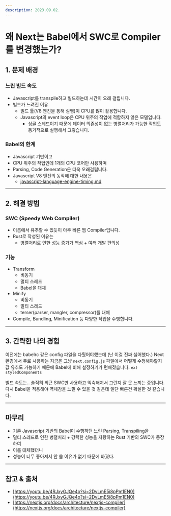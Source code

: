 ```yaml
---
description: 2023.09.02.
---
```


# 왜 Next는 Babel에서 SWC로 Compiler를 변경했는가?

## 1. 문제 배경

### 느린 빌드 속도

* Javascript를 transpile하고 빌드하는데 시간이 오래 걸립니다.
* 빌드가 느려진 이유
  * 빌드 툴(V8 엔진을 통해 실행)이 CPU를 많이 활용합니다.
  * Javascript의 event loop은 CPU 위주의 작업에 적합하지 않은 모델입니다.
    * 싱글 스레드이기 때문에 데이터 의존성이 없는 병렬처리가 가능한 작업도 동기적으로 실행해서 그렇습니다.

### Babel의 한계

* Javascript 기반이고
* CPU 위주의 작업인데 1개의 CPU 코어만 사용하며
* Parsing, Code Generation은 더욱 오래걸립니다.
* Javascript V8 엔진의 동작에 대한 내용은
  * [javascript-language-engine-timing.md](../../javascript/javascript-language-engine-timing.md "mention")

***

## 2. 해결 방법

### SWC (Speedy Web Compiler)

* 이름에서 유추할 수 있듯이 아주 빠른 웹 Compiler입니다.
* Rust로 작성된 이유는
  * 병렬처리로 인한 성능 증가가 핵심 + 여러 개발 편의성



### 기능

* Transform
  * 비동기
  * 멀티 스레드
  * Babel을 대체
* Minify
  * 비동기
  * 멀티 스레드
  * terser(parser, mangler, compressor)를 대체
* Compile, Bundling, Minification 등 다양한 작업을 수행합니다.



***

## 3. 간략한 나의 경험

이전에는 babelrc 같은 config 파일을 다뤘어야했는데 (난 이걸 진짜 싫어했다.) Next 환경에서 주로 사용하는 지금은 그냥 `next.config.js` 파일에서 어떻게 수정해야할지 값 유추도 가능하기 때문에 Babel에 비해 설정하기가 편해졌습니다. `ex) styledComponents`



빌드 속도는.. 솔직히 최근 SWC만 사용하고 익숙해져서 그런지 잘 못 느끼는 중입니다. 다시 Babel을 적용해야 역체감을 느낄 수 있을 것 같은데 일단 빠른건 확실한 것 같습니다.



***

## 마무리

* 기존 Javascript 기반의 Babel이 수행하던 느린 Parsing, Transpiling을
* 멀티 스레드로 인한 병렬처리 + 강력한 성능을 자랑하는 Rust 기반의 SWC가 등장하여&#x20;
* 이를 대체했더니
* 성능이 너무 좋아져서 안 쓸 이유가 없기 때문에 바꿨다.

***

## 참고 & 출처

* [https://youtu.be/4RJxyGJQe4o?si=2DvLmE5i8pPm1EN0](https://youtu.be/4RJxyGJQe4o?si=2DvLmE5i8pPm1EN0)
* [https://nextjs.org/docs/architecture/nextjs-compiler](https://nextjs.org/docs/architecture/nextjs-compiler)
